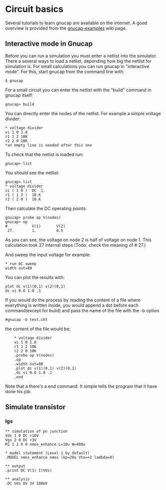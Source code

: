# Circuit basics

Several tutorials to learn gnucap are available on the internet. A good overview is provided from the [gnucap-examples](http://gnucap.org/dokuwiki/doku.php/gnucap:manual:examples:hello_world) wiki page.


## Interactive mode in Gnucap

Before you can run a simulation you must enter a netlist into the simulator. There a several ways to load a netlist, depending how big the netlist for simulation is. For small calculations you can run gnucap in "interactive mode". For this, start gnucap from the command line with:

    $ gnucap

For a small circuit you can enter the netlist with the "build" command in gnucap itself:

    gnucap> build

You can directly enter the nodes of the netlist. For example a simple voltage divider:

    * voltage divider
    vi 1 0 1.0
    r1 1 2 10K
    r2 2 0 10K
    *an empty line is needed after this one
 
To check that the netlist is loaded run:

    gnucap> list
    
You should see the netlist:

    gnucap> list
    * voltage divider
    vi ( 1 0 )  DC  1.
    r1 ( 1 2 )  10.K
    r2 ( 2 0 )  10.K

Then calculate the DC operating points:

```
gnucap> probe op V(nodes)
gnucap> op
#           V(1)       V(2)      
 27.        1.         0.5  
```

As you can see, the voltage on node 2 is half of voltage on node 1. This calculation took 27 internal steps (Todo: check the meaning of # 27.)

And sweep the input voltage for example:

    * run DC sweep
    width out=80
    
You can plot the results with:

    plot dc v(1)(0,1) v(2)(0,1)
    dc vi 0.0 1.0 .1
    
If you would do the process by reading the content of a file where everything is written inside, you would append a dot before each command(except for build) and pass the name of the file with the -b option
    
    #gnucap -b test.ckt
    
the content of the file would be:
```    
    * voltage divider
    vi 1 0 1.0
    r1 1 2 10K
    r2 2 0 10K
    .probe op V(nodes)
    .op
    .width out=80
    .plot dc v(1)(0,1) v(2)(0,1)
    .dc vi 0.0 1.0 .1
    .end
```    
Note that a there's a end command. It simple tells the program that it have done his job.

## Simulate transistor

### Igs

```
** simulation of pn junction
Vds 1 0 DC +10V
Vgs 2 0 DC +3V
M1 1 2 0 0 nmos_enhance L=10u W=400u

* model statement (Level 1 by default)
.MODEL nmos_enhance nmos (kp=20u Vto=+2 lambda=0)

** output
.print DC V(1) I(Vds)

** analysis
.DC Vds 0V 3V 100mV
``` 
